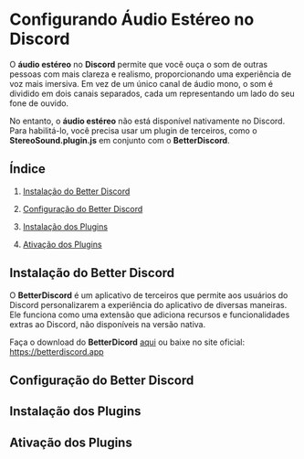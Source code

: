 # Configurando **Áudio Estéreo** no **Discord**

O **áudio estéreo** no **Discord** permite que você ouça o som de outras pessoas com mais clareza e realismo, proporcionando uma experiência de voz mais imersiva. Em vez de um único canal de áudio mono, o som é dividido em dois canais separados, cada um representando um lado do seu fone de ouvido.

No entanto, o **áudio estéreo** não está disponível nativamente no Discord. Para habilitá-lo, você precisa usar um plugin de terceiros, como o **StereoSound.plugin.js** em conjunto com o **BetterDiscord**.

## Índice

1. [Instalação do Better Discord](#instalação-do-voicemeeter-banana)

2. [Configuração do Better Discord](#configuração-do-voicemeeter-banana)

3. [Instalação dos Plugins](#instalação-dos-plugins)

4. [Ativação dos Plugins](#ativação-dos-plugins)

## Instalação do Better Discord

O **BetterDiscord** é um aplicativo de terceiros que permite aos usuários do Discord personalizarem a experiência do aplicativo de diversas maneiras. Ele funciona como uma extensão que adiciona recursos e funcionalidades extras ao Discord, não disponíveis na versão nativa.

Faça o download do **BetterDicord** [aqui](better) ou baixe no site oficial: https://betterdiscord.app

## Configuração do Better Discord

## Instalação dos Plugins

## Ativação dos Plugins
